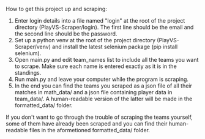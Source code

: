 How to get this project up and scraping:
1. Enter login details into a file named "login" at the root of the project directory (PlayVS-Scraper/login).
The first line should be the email and the second line should be the password.
2. Set up a python venv at the root of the project directory (PlayVS-Scraper/venv) and install the latest selenium package (pip install selenium).
3. Open main.py and edit team_names list to include all the teams you want to scrape. Make sure each name is entered exactly as it is in the standings.
4. Run main.py and leave your computer while the program is scraping.
5. In the end you can find the teams you scraped as a json file of all their matches in math_data/ and a json file containing player data in team_data/. A human-readable version of the latter will be made in the formatted_data/ folder.

<a/>
If you don't want to go through the trouble of scraping the teams yourself, some of them have already been scraped and you can find their human-readable files in the aformetioned formatted_data/ folder. 
